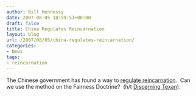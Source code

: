 ```yaml
---
author: Bill Hennessy
date: 2007-08-05 18:59:53+00:00
draft: false
title: China Regulates Reincarnation
layout: blog
url: /2007/08/05/china-regulates-reincarnation/
categories:
- News
tags:
- reincarnation
---
```


The Chinese government has found a way to [regulate reincarnation](https://www.timesonline.co.uk/tol/news/world/article2194682.ece).  Can we use the method on the Fairness Doctrine?  (h/t [Discerning Texan](https://discerningtexan.blogspot.com/2007/08/china-bans-buddhas-reincarnation.html)).
